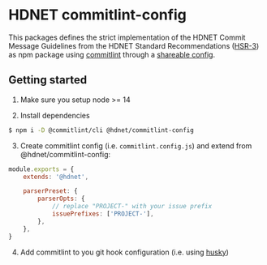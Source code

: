 # HDNET commitlint-config

This packages defines the strict implementation of the HDNET Commit Message Guidelines 
from the HDNET Standard Recommendations 
([HSR-3](https://wiki.hdnet.de/display/OPS/HSR-3%3A+Git+Commit-Messages)) as npm package
using [commitlint](https://commitlint.js.org/) 
through a [shareable config](https://commitlint.js.org/#/concepts-shareable-config). 

## Getting started

1. Make sure you setup node >= 14

2. Install dependencies
```bash
$ npm i -D @commitlint/cli @hdnet/commitlint-config
```

3. Create commitlint config (i.e. `commitlint.config.js`) and extend from @hdnet/commitlint-config:
```javascript
module.exports = {
    extends: '@hdnet',

    parserPreset: {
        parserOpts: {
            // replace "PROJECT-" with your issue prefix
            issuePrefixes: ['PROJECT-'],
        },
    },
}
```

4. Add commitlint to you git hook configuration (i.e. using [husky](https://commitlint.js.org/#/guides-local-setup?id=install-husky))
